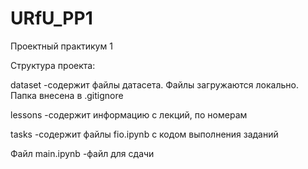 # URfU_PP1
Проектный практикум 1

Структура проекта:

dataset
-содержит файлы датасета. Файлы загружаются локально. Папка внесена в .gitignore

lessons
-содержит информацию с лекций, по номерам

tasks
-содержит файлы fio.ipynb c кодом выполнения заданий

Файл main.ipynb
-файл для сдачи